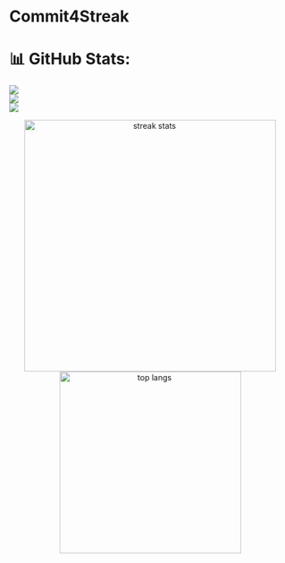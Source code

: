 # Commit4Streak

# 📊 GitHub Stats:
![](https://github-readme-stats.vercel.app/api?username=ThuanTheBadLuckCoder&theme=dark&hide_border=false&include_all_commits=true&count_private=false)<br/>
![](https://github-readme-streak-stats.herokuapp.com/?user=ThuanTheBadLuckCoder&theme=dark&hide_border=false)<br/>
![](https://github-readme-stats.vercel.app/api/top-langs/?username=ThuanTheBadLuckCoder&theme=dark&hide_border=false&include_all_commits=true&count_private=false&layout=compact)

<div align=center>
  <img width=450 src="https://github-readme-streak-stats-salesp07.vercel.app/?user=ThuanTheBadLuckCoder&count_private=true&theme=tokyonight&border_radius=10" alt="streak stats"/>
  <br/>
  <img width=325 align="center" src="https://github-readme-stats-salesp07.vercel.app/api/top-langs/?username=MidoriyaHero&hide=HTML&langs_count=8&layout=compact&theme=tokyonight&border_radius=10&size_weight=0.5&count_weight=0.5&exclude_repo=github-readme-stats" alt="top langs" />
</div>
